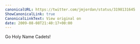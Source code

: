 ```yaml
---
canonicalURL: https://twitter.com/jmjordan/status/3198131645
ShowCanonicalLink: true
CanonicalLinkText: View original on
date: 2009-08-08T21:40:17+00:00
---
```

Go Holy Name Cadets!